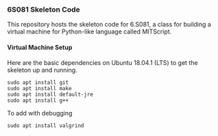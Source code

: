 ### 6S081 Skeleton Code

This repository hosts the skeleton code for 6.S081, a class for building a virtual machine for Python-like language called MITScript.

#### Virtual Machine Setup

Here are the basic dependencies on Ubuntu 18.04.1 (LTS) to get the skeleton up and running.

```
sudo apt install git 
sudo apt install make
sudo apt install default-jre
sudo apt install g++
```

To add with debugging

```
sudo apt install valgrind

```
